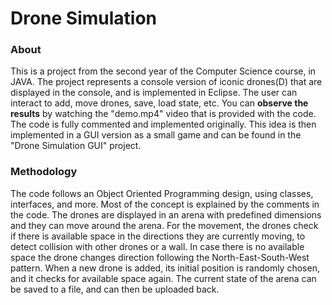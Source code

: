 # Drone Simulation

### About
This is a project from the second year of the Computer Science course, in JAVA. The project represents a console version of iconic drones(D) that are displayed in the console, and is implemented in Eclipse. The user can interact to add, move drones, save, load state, etc. You can **observe the results** by watching the "demo.mp4" video that is provided with the code. The code is fully commented and implemented originally.  This idea is then implemented in a GUI version as a small game and can be found in the "Drone Simulation GUI" project.

### Methodology
The code follows an Object Oriented Programming design, using classes, interfaces, and more. Most of the concept is explained by the comments in the code. The drones are displayed in an arena with predefined dimensions and they can move around the arena. For the movement, the drones check if there is available space in the directions they are currently moving, to detect collision with other drones or a wall. In case there is no available space the drone changes direction following the North-East-South-West pattern. When a new drone is added, its initial position is randomly chosen, and it checks for available space again. The current state of the arena can be saved to a file, and can then be uploaded back.
